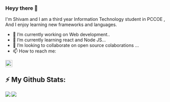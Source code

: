 ### Heyy there 👋
I'm Shivam and I am a third year Information Technology student in PCCOE , And I enjoy learning new frameworks and languages.

- 🔭 I’m currently working on Web development..
- 🌱 I’m currently learning  react and Node JS...
- 👯 I’m looking to collaborate on open source colaborations ...
- 📫 How to reach me:
<p align="left">
<a href= "www.linkedin.com/in/shivam-desale-02" target="_blank" rel="noopener noreferrer"><img align="left" alt="LinkedIn" width="22px" src="https://cdn.jsdelivr.net/npm/simple-icons@v3/icons/linkedin.svg"/></a>
</p>

<br />


## :zap: My Github Stats:

<!--
![GitHub stats](https://readme-stats-cfgj2cxdy.vercel.app/api?username=CharalambosIoannou&count_private=true&show_icons=true&theme=tokyonight)
![Top Langs](https://readme-stats-cfgj2cxdy.vercel.app/api/top-langs/?username=CharalambosIoannou&hide=php&theme=tokyonight)
-->
<div>
<a href="https://readme-stats-cfgj2cxdy.vercel.app/api?username=CharalambosIoannou&count_private=true&show_icons=true&theme=default">
  <img  align="left" src="https://readme-stats-cfgj2cxdy.vercel.app/api?username=shivamdesale13&count_private=true&show_icons=true&theme=default" />
</a>
<a href="https://readme-stats-cfgj2cxdy.vercel.app/api/top-langs/?username=CharalambosIoannou&hide=php&theme=tokyonight">
  <img align="left" src="https://readme-stats-cfgj2cxdy.vercel.app/api/top-langs/?username=shivamdesale13&hide=php&theme=default" />
</a>
</div>
































<!--
**shivamdesale13/shivamdesale13** is a ✨ _special_ ✨ repository because its `README.md` (this file) appears on your GitHub profile.

Here are some ideas to get you started:

- 🔭 I’m currently working on ...
- 🌱 I’m currently learning ...
- 👯 I’m looking to collaborate on ...
- 🤔 I’m looking for help with ...
- 💬 Ask me about ...
- 📫 How to reach me: ...
- 😄 Pronouns: ...
- ⚡ Fun fact: ...
-->
